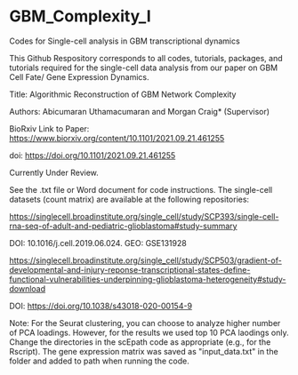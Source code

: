 # GBM_Complexity_I
Codes for Single-cell analysis in GBM transcriptional dynamics

This Github Respository corresponds to all codes, tutorials, packages, and tutorials required for the single-cell data analysis from our paper on GBM Cell Fate/
Gene Expression Dynamics.

Title: Algorithmic Reconstruction of GBM Network Complexity

Authors: Abicumaran Uthamacumaran and Morgan Craig* (Supervisor)

BioRxiv Link to Paper: https://www.biorxiv.org/content/10.1101/2021.09.21.461255

doi: https://doi.org/10.1101/2021.09.21.461255

Currently Under Review.

See the .txt file or Word document for code instructions. The single-cell datasets (count matrix) are available at the following repositories:

https://singlecell.broadinstitute.org/single_cell/study/SCP393/single-cell-rna-seq-of-adult-and-pediatric-glioblastoma#study-summary

DOI: 10.1016/j.cell.2019.06.024. GEO: GSE131928

https://singlecell.broadinstitute.org/single_cell/study/SCP503/gradient-of-developmental-and-injury-reponse-transcriptional-states-define-functional-vulnerabilities-underpinning-glioblastoma-heterogeneity#study-download

DOI: https://doi.org/10.1038/s43018-020-00154-9

Note: For the Seurat clustering, you can choose to analyze higher number of PCA loadings. However, for the results we used top 10 PCA laodings only.
Change the directories in the scEpath code as appropriate (e.g., for the Rscript). The gene expression matrix was saved as "input_data.txt" in the folder
and added to path when running the code.
